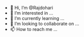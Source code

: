 - 👋 Hi, I’m @Rajdohari
- 👀 I’m interested in ...
- 🌱 I’m currently learning ...
- 💞️ I’m looking to collaborate on ...
- 📫 How to reach me ...

<!---
Rajdohari/Rajdohari is a ✨ special ✨ repository because its `README.md` (this file) appears on your GitHub profile.
You can click the Preview link to take a look at your changes.
--->
